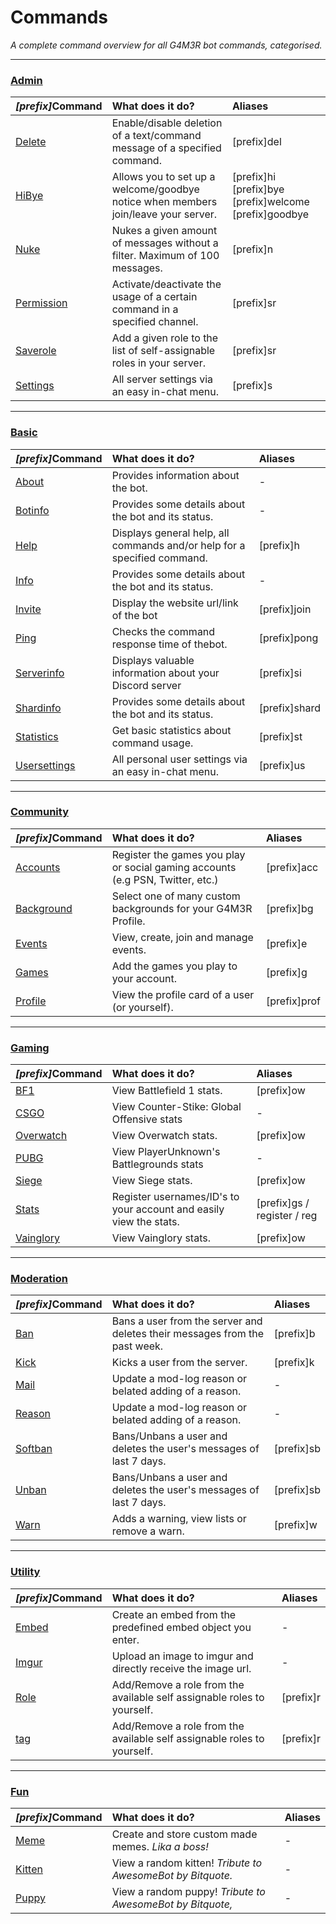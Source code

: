 # Commands

_A complete command overview for all G4M3R bot commands, categorised._

---

### [Admin](/commands/admin.md)

| _\[prefix\]_**Command** | **What does it do?** | **Aliases** |
| :--- | :--- | :--- |
| [Delete](/commands/admin/delete.md) | Enable/disable deletion of a text/command message of a specified command. | \[prefix\]del |
| [HiBye](/commands/admin/hibye.md) | Allows you to set up a welcome/goodbye notice when members join/leave your server. | \[prefix\]hi \[prefix\]bye \[prefix\]welcome \[prefix\]goodbye |
| [Nuke](/commands/admin/nuke.md) | Nukes a given amount of messages without a filter. Maximum of 100 messages. | \[prefix\]n |
| [Permission](/commands/admin/permission.md) | Activate/deactivate the usage of a certain command in a specified channel. | \[prefix\]sr |
| [Saverole](/commands/admin/saverole.md) | Add a given role to the  list of self-assignable roles in your server. | \[prefix\]sr |
| [Settings](/commands/admin/settings.md) | All server settings via an easy in-chat menu. | \[prefix\]s |

---

### [Basic](/commands/basic.md)

| _\[prefix\]_**Command** | **What does it do?** | **Aliases** |
| :--- | :--- | :--- |
| [About](/commands/basic/about.md) | Provides information about the bot. | - |
| [Botinfo](/commands/basic/botinfo.md) | Provides some details about the bot   and its status. | - |
| [Help](/commands/basic/help.md) | Displays general help, all commands   and/or help for a specified command. | \[prefix\]h |
| [Info](/commands/basic/info.md) | Provides some details about the bot   and its status. | - |
| [Invite](/commands/basic/invite.md) | Display the website url/link of the bot | \[prefix\]join |
| [Ping](/commands/basic/ping.md) | Checks the command response time  of thebot. | \[prefix\]pong |
| [Serverinfo](/commands/basic/serverinfo.md) | Displays valuable information about    your Discord server | \[prefix\]si |
| [Shardinfo](/commands/basic/shardinfo.md) | Provides some details about the bot and its status. | \[prefix\]shard |
| [Statistics](/commands/basic/statistics.md) | Get basic statistics about command usage. | \[prefix\]st |
| [Usersettings](/commands/basic/usersettings.md) | All personal user settings via an easy  in-chat menu. | \[prefix\]us |

---

### [Community](/commands/community.md)

| _\[prefix\]_**Command** | **What does it do?** | **Aliases** |
| :--- | :--- | :--- |
| [Accounts](/commands/community/accounts.md) | Register the games you play or social gaming accounts \(e.g PSN, Twitter, etc.\) | \[prefix\]acc |
| [Background](/commands/community/background.md) | Select one of many custom backgrounds for your G4M3R Profile. | \[prefix\]bg |
| [Events](/commands/community/events.md) | View, create, join and manage events. | \[prefix\]e |
| [Games](/commands/community/games.md) | Add the games you play to your account. | \[prefix\]g |
| [Profile](/commands/community/profile.md) | View the profile card of a user \(or yourself\). | \[prefix\]prof |

---

### [Gaming](/commands/gaming.md)

| _\[prefix\]_**Command** | **What does it do?** | **Aliases** |
| :--- | :--- | :--- |
| [BF1](/commands/gaming/bf1.md) | View Battlefield 1 stats. | \[prefix\]ow |
| [CSGO](/commands/gaming/cs:go.md) | View Counter-Stike: Global Offensive  stats | - |
| [Overwatch](/commands/gaming/overwatch.md) | View Overwatch stats. | \[prefix\]ow |
| [PUBG](/commands/gaming/pubg.md) | View PlayerUnknown's Battlegrounds  stats | - |
| [Siege](/commands/gaming/siege.md) | View Siege stats. | \[prefix\]ow |
| [Stats](/commands/gaming/Stats) | Register usernames/ID's to your account and easily view the stats. | \[prefix\]gs / register / reg |
| [Vainglory](/commands/gaming/vainglory.md) | View Vainglory stats. | \[prefix\]ow |

---

### [Moderation](/commands/moderation.md)

| _\[prefix\]_**Command** | **What does it do?** | **Aliases** |
| :--- | :--- | :--- |
| [Ban](/commands/moderation/ban.md) | Bans a user from the server and deletes their messages from the past week. | \[prefix\]b |
| [Kick](/commands/moderation/kick.md) | Kicks a user from the server. | \[prefix\]k |
| [Mail](/commands/moderation/mail.md) | Update a mod-log reason or belated adding of a reason. | - |
| [Reason](/commands/moderation/reason.md) | Update a mod-log reason or belated adding of a reason. | - |
| [Softban](/commands/moderation/softban.md) | Bans/Unbans a user and deletes the user's messages of last 7 days. | \[prefix\]sb |
| [Unban](/commands/moderation/unban.md) | Bans/Unbans a user and deletes the user's messages of last 7 days. | \[prefix\]sb |
| [Warn](/commands/moderation/warn.md) | Adds a warning, view lists or remove a warn. | \[prefix\]w |

---

### [Utility](/commands/utility.md)

| _\[prefix\]_**Command** | **What does it do?** | **Aliases** |
| :--- | :--- | :--- |
| [Embed](/commands/utility/embed.md) | Create an embed from the predefined embed object you enter. | - |
| [Imgur](/commands/utility/imgur.md) | Upload an image to imgur and directly receive the image url. | - |
| [Role](/commands/utility/role.md) | Add/Remove a role from the available self assignable roles to yourself. | \[prefix\]r |
| [tag](/commands/utility/tag.md) | Add/Remove a role from the available self assignable roles to yourself. | \[prefix\]r |

---

### [Fun](/commands/fun.md)

| _\[prefix\]_**Command** | **What does it do?** | **Aliases** |
| :--- | :--- | :--- |
| [Meme](/commands/fun/meme.md) | Create and store custom made memes. _Lika a boss!_ | - |
| [Kitten](/commands/fun/kitten.md) | View a random kitten! _Tribute to AwesomeBot by Bitquote._ | - |
| [Puppy](/commands/fun/puppy.md) | View a random puppy! _Tribute to AwesomeBot by Bitquote,_ | - |



